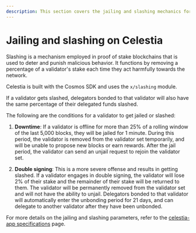 ```yaml
---
description: This section covers the jailing and slashing mechanics for validators in Celestia.
---
```


# Jailing and slashing on Celestia

Slashing is a mechanism employed in proof of stake blockchains
that is used to deter and punish malicious behavior.
It functions by removing a percentage of a validator's stake
each time they act harmfully towards the network.

Celestia is built with the Cosmos SDK and uses the `x/slashing` module.

If a validator gets slashed, delegators bonded to that validator will also
have the same percentage of their delegated funds slashed.

The following are the conditions for a validator to get jailed or slashed:

1. **Downtime**: If a validator is offline for more than 25% of a rolling window
   of the last 5,000 blocks, they will be jailed for 1 minute.
   During this period, the validator is removed from the validator set
   temporarily, and will be unable to propose new blocks or earn rewards.
   After the jail period, the validator can send an unjail request to
   rejoin the validator set.

2. **Double signing**: This is a more severe offense and results in getting slashed.
   If a validator engages in double signing, the validator
   will lose 2% of their stake and the remainder of their stake
   will be returned to them. The validator will be permanently removed
   from the validator set and will not have the ability to unjail.
   Delegators bonded to that validator will automatically enter the unbonding
   period for 21 days, and can delegate to another validator after
   they have been unbonded.

For more details on the jailing and slashing parameters, refer to the
[celestia-app specifications](https://celestiaorg.github.io/celestia-app/parameters_v6.html)
page.
